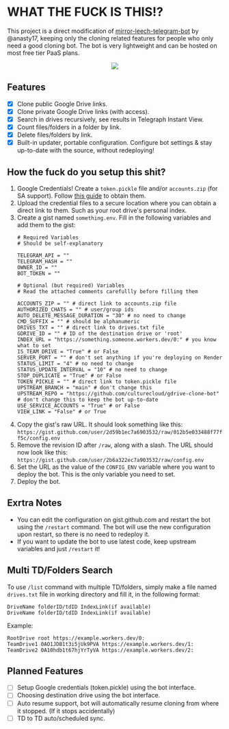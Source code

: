 # WHAT THE FUCK IS THIS!?

This project is a direct modification of [mirror-leech-telegram-bot](https://github.com/anasty17/mirror-leech-telegram-bot) by @anasty17, keeping only the cloning related features for people who only need a good cloning bot. The bot is very lightweight and can be hosted on most free tier PaaS plans.
<p align="center"><img src="https://i.ibb.co/MnqNByY/Screenshot-20230128-090728-Nekogram.png" /></p>

## Features
- [x] Clone public Google Drive links.
- [x] Clone private Google Drive links (with access).
- [x] Search in drives recursively, see results in Telegraph Instant View.
- [x] Count files/folders in a folder by link.
- [x] Delete files/folders by link.
- [x] Built-in updater, portable configuration. Configure bot settings & stay up-to-date with the source, without redeploying!

## How the fuck do you setup this shit?
1. Google Credentials! Create a `token.pickle` file and/or `accounts.zip` (for SA support). Follow [this guide](https://github.com/weebzone/WZML/wiki/Deployment#getting-google-oauth-api-credential-file-and-tokenpickle) to obtain them.
2. Upload the credential files to a secure location where you can obtain a direct link to them. Such as your root drive's personal index.
3. Create a gist named `something.env`. Fill in the following variables and add them to the gist:
    ```
    # Required Variables
    # Should be self-explanatory
    
    TELEGRAM_API = ""
    TELEGRAM_HASH = ""
    OWNER_ID = ""
    BOT_TOKEN = ""
    
    # Optional (but required) Variables
    # Read the attached comments carefullly before filling them
    
    ACCOUNTS_ZIP = "" # direct link to accounts.zip file
    AUTHORIZED_CHATS = "" # user/group ids
    AUTO_DELETE_MESSAGE_DURATION = "30" # no need to change
    CMD_SUFFIX = "" # should be alphanumeric
    DRIVES_TXT = "" # direct link to drives.txt file
    GDRIVE_ID = "" # ID of the destination drive or 'root'
    INDEX_URL = "https://something.someone.workers.dev/0:" # you know what to set
    IS_TEAM_DRIVE = "True" # or False
    SERVER_PORT = "" # don't set anything if you're deploying on Render
    STATUS_LIMIT = "4" # no need to change
    STATUS_UPDATE_INTERVAL = "10" # no need to change
    STOP_DUPLICATE = "True" # or False
    TOKEN_PICKLE = "" # direct link to token.pickle file
    UPSTREAM_BRANCH = "main" # don't change this
    UPSTREAM_REPO = "https://github.com/culturecloud/gdrive-clone-bot" # don't change this to keep the bot up-to-date
    USE_SERVICE_ACCOUNTS = "True" # or False
    VIEW_LINK = "False" # or True
    ```
5. Copy the gist's raw URL. It should look something like this:
    `https://gist.github.com/user/2d59b1ec7a6903532/raw/012b5e033488f77ff5c/config.env`
6. Remove the revision ID after `/raw`, along with a slash. The URL should now look like this:
    `https://gist.github.com/user/2b6a322ec7a903532/raw/config.env`
7. Set the URL as the value of the `CONFIG_ENV` variable where you want to deploy the bot. This is the only variable you need to set.
8. Deploy the bot.

## Exrtra Notes
- You can edit the configuration on gist.github.com and restart the bot using the `/restart` command. The bot will use the new configuration upon restart, so there is no need to redeploy it.
- If you want to update the bot to use latest code, keep upstream variables and just `/restart` it!

## Multi TD/Folders Search
To use `/list` command with multiple TD/folders, simply make a file named `drives.txt` file in working directory and fill it, in the following format:
```
DriveName folderID/tdID IndexLink(if available)
DriveName folderID/tdID IndexLink(if available)
```
Example:
```
RootDrive root https://example.workers.dev/0:
TeamDrive1 0AO1JDB1t3i5jUk9PVA https://example.workers.dev/1:
TeamDrive2 0A10hdb1t67hjYrTyVA https://example.workers.dev/2:
```

## Planned Features
- [ ] Setup Google credentials (token.pickle) using the bot interface.
- [ ] Choosing destination drive using the bot interface.
- [ ] Auto resume support, bot will automatically resume cloning from where it stopped. (If it stops accidentally)
- [ ] TD to TD auto/scheduled sync.
